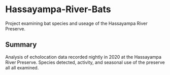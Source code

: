 # Hassayampa-River-Bats
Project examining bat species and useage of the Hassayampa River Preserve.

## Summary
Analysis of echolocation data recorded nightly in 2020 at the Hassayampa River Preserve.  Species detected, activity, and seasonal use of the preserve all all examined.

